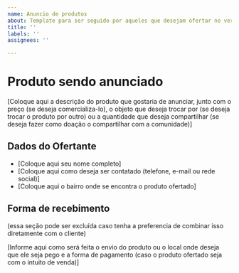 ```yaml
---
name: Anuncio de produtos
about: Template para ser seguido por aqueles que desejam ofertar no verdália
title: ''
labels: ''
assignees: ''

---
```


<h1> Produto sendo anunciado </h1> 

[Coloque aqui a descrição do produto que gostaria de anunciar, junto com o preço (se deseja comercializa-lo), o objeto que deseja trocar por (se deseja trocar o produto por outro) ou a quantidade que deseja compartilhar (se deseja fazer como doação o compartilhar com a comunidade)]

<h2> Dados do Ofertante </h2> 

- [Coloque aqui seu nome completo]
- [Coloque aqui como deseja ser contatado (telefone, e-mail ou rede social)]
- [Coloque aqui o bairro onde se encontra o produto ofertado]

<h2> Forma de recebimento </h2>

(essa seção pode ser excluída caso tenha a preferencia de combinar isso diretamente com o cliente)

[Informe aqui como será feita o envio do produto ou o local onde deseja que ele seja pego e a forma de pagamento (caso o produto ofertado seja com o intuito de venda)]
